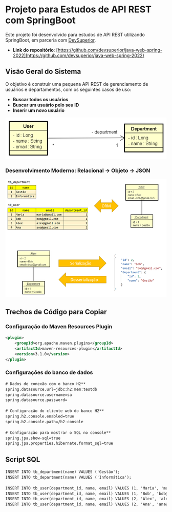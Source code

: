 # Projeto para Estudos de API REST com SpringBoot

Este projeto foi desenvolvido para estudos de API REST utilizando SpringBoot, em parceria com [DevSuperior](https://github.com/devsuperior).

- **Link do repositório**: [https://github.com/devsuperior/java-web-spring-2022](https://github.com/devsuperior/java-web-spring-2022)

## Visão Geral do Sistema

O objetivo é construir uma pequena API REST de gerenciamento de usuários e departamentos, com os seguintes casos de uso:

- **Buscar todos os usuários**
- **Buscar um usuário pelo seu ID**
- **Inserir um novo usuário**

![Visão geral do sistema](.assets-readme/image1.png)

### Desenvolvimento Moderno: Relacional -> Objeto -> JSON

![Desenvolvimento moderno](.assets-readme/image2.png)

## Trechos de Código para Copiar

### Configuração do Maven Resources Plugin
```xml
<plugin>
	<groupId>org.apache.maven.plugins</groupId>
	<artifactId>maven-resources-plugin</artifactId>
	<version>3.1.0</version>
</plugin>
```

### Configurações do banco de dados
```xml
# Dados de conexão com o banco H2**
spring.datasource.url=jdbc:h2:mem:testdb
spring.datasource.username=sa
spring.datasource.password=

# Configuração do cliente web do banco H2**
spring.h2.console.enabled=true
spring.h2.console.path=/h2-console

# Configuração para mostrar o SQL no console**
spring.jpa.show-sql=true
spring.jpa.properties.hibernate.format_sql=true
```

## Script SQL
```xml
INSERT INTO tb_department(name) VALUES ('Gestão');
INSERT INTO tb_department(name) VALUES ('Informática');

INSERT INTO tb_user(department_id, name, email) VALUES (1, 'Maria', 'maria@gmail.com');
INSERT INTO tb_user(department_id, name, email) VALUES (1, 'Bob', 'bob@gmail.com');
INSERT INTO tb_user(department_id, name, email) VALUES (2, 'Alex', 'alex@gmail.com');
INSERT INTO tb_user(department_id, name, email) VALUES (2, 'Ana', 'ana@gmail.com');
```